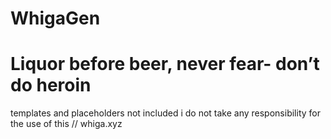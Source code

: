 # WhigaGen
# Liquor before beer, never fear- don’t do heroin
templates and placeholders not included
i do not take any responsibility for the use of this
// whiga.xyz
